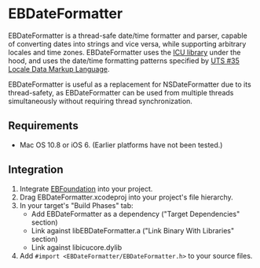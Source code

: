# EBDateFormatter

EBDateFormatter is a thread-safe date/time formatter and parser, capable of converting dates into strings and vice versa, while supporting arbitrary locales and time zones. EBDateFormatter uses the [ICU library](http://site.icu-project.org) under the hood, and uses the date/time formatting patterns specified by [UTS #35 Locale Data Markup Language](http://www.unicode.org/reports/tr35/tr35-25.html#Date_Format_Patterns).

EBDateFormatter is useful as a replacement for NSDateFormatter due to its thread-safety, as EBDateFormatter can be used from multiple threads simultaneously without requiring thread synchronization.

## Requirements

- Mac OS 10.8 or iOS 6. (Earlier platforms have not been tested.)

## Integration

1. Integrate [EBFoundation](https://github.com/davekeck/EBFoundation) into your project.
2. Drag EBDateFormatter.xcodeproj into your project's file hierarchy.
3. In your target's "Build Phases" tab:
    * Add EBDateFormatter as a dependency ("Target Dependencies" section)
    * Link against libEBDateFormatter.a ("Link Binary With Libraries" section)
    * Link against libicucore.dylib
4. Add `#import <EBDateFormatter/EBDateFormatter.h>` to your source files.